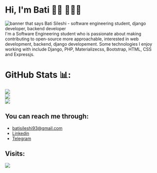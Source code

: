 

# Hi, I'm Bati 👋🏾 👩🏾‍💻

<img src="https://raw.githubusercontent.com/jiosaa/jiosaa/master/read_me_up.png" alt="banner that says Bati Sileshi - software engineering student, django developer, backend developer">
I'm a Software Engineering student who is passionate about making contributing to open-source more approachable, interested in web development, backend, django developement. Some technologies I enjoy working with include Django, PHP, Materializecss, Bootstrap, HTML, CSS and Expressjs. 



# GitHub Stats 📊:
![](https://github-readme-stats.vercel.app/api?username=jiosaa&theme=dark&hide_border=false&include_all_commits=true&count_private=true)<br/>
![](https://github-readme-streak-stats.herokuapp.com/?user=jiosaa&theme=dark&hide_border=false)<br/>
![](https://github-readme-stats.vercel.app/api/top-langs/?username=jiosaa&theme=dark&hide_border=false&include_all_commits=true&count_private=true&layout=compact)


## You can reach me through: 
- batisileshi93@gmail.com
- <a href="https://www.linkedin.com/in/bati-sileshi-705891245"> Linkedin</a> 
- <a href="https://t.me/of_2k">Telegram</a> 

## Visits: 
<img src="https://profile-counter.glitch.me/jiosaa/count.svg" />
